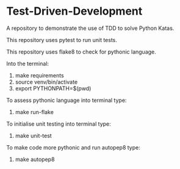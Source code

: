 # Test-Driven-Development
A repository to demonstrate the use of TDD to solve Python Katas.

This repository uses pytest to run unit tests.

This repository uses flake8 to check for pythonic language.

<!-- Installation -->
Into the terminal: 
1.  make requirements
2.  source venv/bin/activate
3.  export PYTHONPATH=$(pwd)

<!-- Usage -->
To assess pythonic language into terminal type:
1. make run-flake

To initialise unit testing into terminal type:
1. make unit-test

To make code more pythonic and run autopep8 type:
1. make autopep8